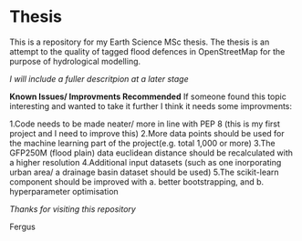 # Thesis

This is a repository for my Earth Science MSc thesis. The thesis is an attempt to the quality of tagged
flood defences in OpenStreetMap for the purpose of hydrological modelling.

_I will include a fuller descritpion at a later stage_

__Known Issues/ Improvments Recommended__
If someone found this topic interesting and wanted to take it further I think it needs some improvments:

1.Code needs to be made neater/ more in line with PEP 8 (this is my first project and I need to improve this)
2.More data points should be used for the machine learning part of the project(e.g. total 1,000 or more)
3.The GFP250M (flood plain) data euclidean distance should be recalculated with a higher resolution
4.Additional input datasets (such as one inorporating urban area/ a drainage basin dataset should be used)
5.The scikit-learn component should be improved with a. better bootstrapping, and b. hyperparameter optimisation  

_Thanks for visiting this repository_

Fergus
